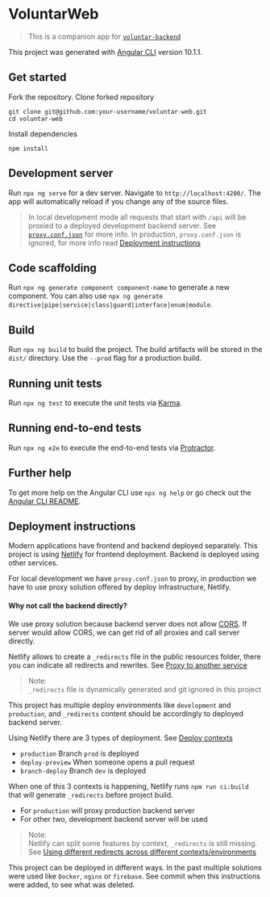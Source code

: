 # VoluntarWeb 

> This is a companion app for [`voluntar-backend`](https://github.com/code4moldova/voluntar-backend)

This project was generated with [Angular CLI](https://github.com/angular/angular-cli) version 10.1.1.

## Get started

Fork the repository. Clone forked repository

```
git clone git@github.com:your-username/voluntar-web.git
cd voluntar-web
```

Install dependencies

```
npm install
```

## Development server

Run `npx ng serve` for a dev server. Navigate to `http://localhost:4200/`. The app will automatically reload if you change any of the source files.

> In local development mode all requests that start with `/api` will be proxied to a deployed development backend server. See [`proxy.conf.json`](./src/proxy.conf.json) for more info. In production, `proxy.conf.json` is ignored, for more info read [Deployment instructions](#deployment-instructions)

## Code scaffolding

Run `npx ng generate component component-name` to generate a new component. You can also use `npx ng generate directive|pipe|service|class|guard|interface|enum|module`.

## Build

Run `npx ng build` to build the project. The build artifacts will be stored in the `dist/` directory. Use the `--prod` flag for a production build.

## Running unit tests

Run `npx ng test` to execute the unit tests via [Karma](https://karma-runner.github.io).

## Running end-to-end tests

Run `npx ng e2e` to execute the end-to-end tests via [Protractor](http://www.protractortest.org/).

## Further help

To get more help on the Angular CLI use `npx ng help` or go check out the [Angular CLI README](https://github.com/angular/angular-cli/blob/master/README.md).

## Deployment instructions

Modern applications have frontend and backend deployed separately. This project is using [Netlify](http://netlify.com) for frontend deployment. Backend is deployed using other services.

For local development we have `proxy.conf.json` to proxy, in production we have to use proxy solution offered by deploy infrastructure, Netlify.

#### Why not call the backend directly?

We use proxy solution because backend server does not allow [CORS](https://developer.mozilla.org/en-US/docs/Web/HTTP/CORS).
If server would allow CORS, we can get rid of all proxies and call server directly.

Netlify allows to create a `_redirects` file in the public resources folder, there you can indicate all redirects and rewrites. See [Proxy to another service](https://docs.netlify.com/routing/redirects/rewrites-proxies/#proxy-to-another-service)

> Note:  
> `_redirects` file is dynamically generated and git ignored in this project

This project has multiple deploy environments like `development` and `production`, and `_redirects` content should be accordingly to deployed backend server.

Using Netlify there are 3 types of deployment. See [Deploy contexts](https://docs.netlify.com/site-deploys/overview/#deploy-contexts)

- `production` Branch `prod` is deployed
- `deploy-preview` When someone opens a pull request
- `branch-deploy` Branch `dev` is deployed

When one of this 3 contexts is happening, Netlify runs `npm run ci:build` that will generate `_redirects` before project build.

- For `production` will proxy production backend server
- For other two, development backend server will be used

> Note:  
> Netlify can split some features by context, `_redirects` is still missing.  
> See [Using different redirects across different contexts/environments](https://community.netlify.com/t/using-different-redirects-across-different-contexts-environments/2524/4)

This project can be deployed in different ways. In the past multiple solutions were used like `Docker`, `nginx` or `firebase`. See commit when this instructions were added, to see what was deleted.
